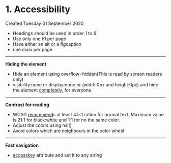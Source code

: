 # 1. Accessibility
Created Tuesday 01 September 2020

- Headings should be used in order 1 to 6
- Use only one h1 per page
- Have either an alt or a figcaption
- one main per page

---

**Hiding the element**

- Hide an element using overflow=hidden(This is read by screen readers only)
- visibility:none or display:none or (width:0px and height:0px) and hide the element [completely](https://www.freecodecamp.org/learn/responsive-web-design/applied-accessibility/make-elements-only-visible-to-a-screen-reader-by-using-custom-css), for everyone.

---

**Contrast for reading**

- WCAG [recommend](https://www.freecodecamp.org/learn/responsive-web-design/applied-accessibility/improve-readability-with-high-contrast-text)s at least 4.5:1 ration for normal text. Maximum value is 21:1 for black:white and 1:1 for no the same color.
- Adjust the colors using hsl()
- Avoid colors which are neighbours in the color wheel

---

**Fast navigation**

- [accesskey](https://www.freecodecamp.org/learn/responsive-web-design/applied-accessibility/make-links-navigable-with-html-access-keys) attribute and set it to any string
